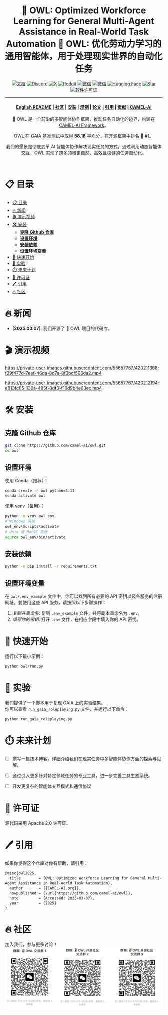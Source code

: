 <h1 align="center">
	🦉 OWL: Optimized Workforce Learning for General Multi-Agent Assistance in Real-World Task Automation
  🦉 OWL: 优化劳动力学习的通用智能体，用于处理现实世界的自动化任务
</h1>


<div align="center">

[![文档][docs-image]][docs-url]
[![Discord][discord-image]][discord-url]
[![X][x-image]][x-url]
[![Reddit][reddit-image]][reddit-url]
[![微信][wechat-image]][wechat-url]
[![微信][owl-image]][owl-url]
[![Hugging Face][huggingface-image]][huggingface-url]
[![Star][star-image]][star-url]
[![软件许可证][package-license-image]][package-license-url]


</div>


<hr>

<div align="center">
<h4 align="center">

[English README](https://github.com/camel-ai/owl/tree/main) |
[社区](https://github.com/camel-ai/camel#community) |
[安装](#️-installation) |
[示例](https://github.com/camel-ai/owl/tree/main/owl) |
[论文](https://arxiv.org/abs/2303.17760) |
[引用](#-community) |
[贡献](https://github.com/camel-ai/owl/graphs/contributors) |
[CAMEL-AI](https://www.camel-ai.org/)

</h4>

<div align="center">

🦉 OWL 是一个前沿的多智能体协作框架，推动任务自动化的边界，构建在 [CAMEL-AI Framework](https://github.com/camel-ai/camel)。

OWL 在 GAIA 基准测试中取得 **58.18** 平均分，在开源框架中排名 🏅️ #1。

我们的愿景是彻底变革 AI 智能体协作解决现实任务的方式。通过利用动态智能体交互，OWL 实现了跨多领域更自然、高效且稳健的任务自动化。

</div>

<br>


</div>

<!-- # Key Features -->
# 📋 目录

- [📋 目录](#-table-of-contents)
- [🔥 新闻](#-news)
- [🎬 演示视频](#-demo-video)
- [🛠️ 安装](#️-installation)
	- [**克隆 Github 仓库**](#clone-the-github-repository)
	- [**设置环境**](#set-up-environment)
	- [**安装依赖**](#install-dependencies)
	- [**设置环境变量**](#setup-environment-variables)
- [🚀 快速开始](#-quick-start)
- [🧪 实验](#-experiments)
- [⏱️ 未来计划](#️-future-plans)
- [📄 许可证](#-license)
- [🖊️ 引用](#️-cite)
- [🔥 社区](#-community)


# 🔥 新闻

- **[2025.03.07]**: 我们开源了 🦉 OWL 项目的代码库。

# 🎬 演示视频

https://private-user-images.githubusercontent.com/55657767/420211368-f29f477d-7eef-46da-8d7a-8f3bcf506da2.mp4

https://private-user-images.githubusercontent.com/55657767/420212194-e813fc05-136a-485f-8df3-f10d9b4e63ec.mp4

# 🛠️ 安装

## **克隆 Github 仓库**

```bash
git clone https://github.com/camel-ai/owl.git
cd owl
```

## **设置环境**

使用 Conda（推荐）：
```bash
conda create -n owl python=3.11
conda activate owl
```

使用 venv（备用）：
```bash
python -m venv owl_env
# Windows 系统
owl_env\Scripts\activate
# Unix 或 MacOS 系统
source owl_env/bin/activate
```

## **安装依赖**

```bash
python -m pip install -r requirements.txt
```

## **设置环境变量**  

在 `owl/.env_example` 文件中，你可以找到所有必要的 API 密钥以及各服务的注册网址。要使用这些 API 服务，请按照以下步骤操作：

1. *复制并重命名*: 复制 `.env_example` 文件，并将副本重命名为 `.env`。
2. *填写你的密钥*: 打开 `.env` 文件，在相应字段中填入你的 API 密钥。 

# 🚀 快速开始
   
运行以下最小示例：

```bash
python owl/run.py
```

# 🧪 实验

我们提供了一个脚本用于复现 GAIA 上的实验结果。  
你可以查看 `run_gaia_roleplaying.py` 文件，并运行以下命令：

```bash
python run_gaia_roleplaying.py
```

# ⏱️ 未来计划

- [ ] 撰写一篇技术博客，详细介绍我们在现实任务中多智能体协作方面的探索与见解。
- [ ] 通过引入更多针对特定领域任务的专业工具，进一步完善工具生态系统。
- [ ] 开发更复杂的智能体交互模式和通信协议


# 📄 许可证

源代码采用 Apache 2.0 许可证。

# 🖊️ 引用

如果你觉得这个仓库对你有帮助，请引用：


```
@misc{owl2025,
  title        = {OWL: Optimized Workforce Learning for General Multi-Agent Assistance in Real-World Task Automation},
  author       = {{CAMEL-AI.org}},
  howpublished = {\url{https://github.com/camel-ai/owl}},
  note         = {Accessed: 2025-03-07},
  year         = {2025}
}
```

# 🔥 社区
加入我们，参与更多讨论！
![](./assets/community.png)



[docs-image]: https://img.shields.io/badge/Documentation-EB3ECC
[docs-url]: https://camel-ai.github.io/camel/index.html
[star-image]: https://img.shields.io/github/stars/camel-ai/owl?label=stars&logo=github&color=brightgreen
[star-url]: https://github.com/camel-ai/owl/stargazers
[package-license-image]: https://img.shields.io/badge/License-Apache_2.0-blue.svg
[package-license-url]: https://github.com/camel-ai/owl/blob/main/licenses/LICENSE

[colab-url]: https://colab.research.google.com/drive/1AzP33O8rnMW__7ocWJhVBXjKziJXPtim?usp=sharing
[colab-image]: https://colab.research.google.com/assets/colab-badge.svg
[huggingface-url]: https://huggingface.co/camel-ai
[huggingface-image]: https://img.shields.io/badge/%F0%9F%A4%97%20Hugging%20Face-CAMEL--AI-ffc107?color=ffc107&logoColor=white
[discord-url]: https://discord.camel-ai.org/
[discord-image]: https://img.shields.io/discord/1082486657678311454?logo=discord&labelColor=%20%235462eb&logoColor=%20%23f5f5f5&color=%20%235462eb
[wechat-url]: https://ghli.org/camel/wechat.png
[wechat-image]: https://img.shields.io/badge/WeChat-CamelAIOrg-brightgreen?logo=wechat&logoColor=white
[x-url]: https://x.com/CamelAIOrg
[x-image]: https://img.shields.io/twitter/follow/CamelAIOrg?style=social
[twitter-image]: https://img.shields.io/twitter/follow/CamelAIOrg?style=social&color=brightgreen&logo=twitter
[reddit-url]: https://www.reddit.com/r/CamelAI/
[reddit-image]: https://img.shields.io/reddit/subreddit-subscribers/CamelAI?style=plastic&logo=reddit&label=r%2FCAMEL&labelColor=white
[ambassador-url]: https://www.camel-ai.org/community
[owl-url]: ./assets/qr_code.jpg
[owl-image]: https://img.shields.io/badge/WeChat-OWLProject-brightgreen?logo=wechat&logoColor=white
